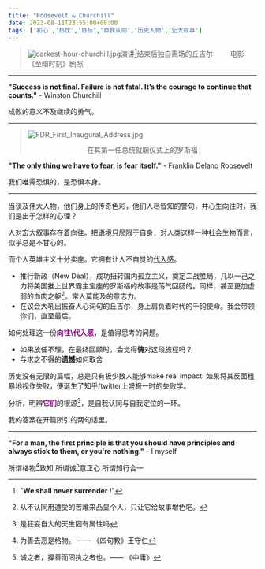 ```yaml
---
title: "Roosevelt & Churchill"
date: 2023-08-11T23:55:00+08:00
tags: ['初心','热忱','目标','自我认同','历史人物','宏大叙事']
---
```


>![darkest-hour-churchill.jpg](https://gcore.jsdelivr.net/gh/AlexLiu2022/resources/img/darkest-hour-churchill.jpg)演讲[^1]结束后独自离场的丘吉尔  &nbsp; &nbsp; &nbsp; &nbsp; 电影《至暗时刻》剧照

---

**"Success is not final. Failure is not fatal. It’s the courage to continue that counts."** - Winston Churchill

成败的意义不及继续的勇气。

---

>![FDR_First_Inaugural_Address.jpg](https://gcore.jsdelivr.net/gh/AlexLiu2022/resources/img/FDR_first_inaugural_address.jpg)
><center>在其第一任总统就职仪式上的罗斯福</center>

**"The only thing we have to fear, is fear itself."**  - Franklin Delano Roosevelt 

我们唯需恐惧的，是恐惧本身。



---

当谈及伟大人物，他们身上的传奇色彩，他们人尽皆知的警句，并心生向往时，我们是出于怎样的心理？

人对宏大叙事存在着<u>向往</u>。把语境只局限于自身，对人类这样一种社会生物而言，似乎总是不甘心的。

而个人英雄主义十分卖座。它拥有让人不自觉的<u>代入感</u>。

- 推行新政（New Deal），成功扭转国内孤立主义，奠定二战胜局，几以一己之力将美国推上世界霸主宝座的罗斯福的故事是荡气回肠的。同样，甚至更加虚弱的血肉之躯[^2]。常人莫能及的意志力。
- 在议会大吼出振奋人心词句的丘吉尔，身上肩负着时代的千钧使命。我会带领你们，直至最后。

如何处理这一份<span style = "color:purple">**向往\代入感**</span>，是值得思考的问题。
- 如果放任不理，在最终回顾时，会觉得**愧**对这段旅程吗？
- 与求之不得的**遗憾**如何取舍

历史没有无限的篇幅，总是只有极少数人能够make real impact. 如果将其反面粗暴地视作失败，便诞生了知乎/twitter上盛极一时的失败学。

分析，明辨<span style = "color:purple">**它们**</span>的根源[^3]，是自我认同与自我定位的一环。

我的答案在开篇所引的两句话里。

<!-- 我会释怀 但求对得起自己 问心无愧即是心安理得之状态 -->

---

**"For a man, the first principle is that you should have principles and always stick to them, or you're nothing."** - I myself


所谓格物[^4]致知  所谓诚[^5]意正心 所谓知行合一 

<!-- 昭昭天命 -->

[^1]: "**We shall never  surrender !**"
[^2]: 从不认同用遭受的苦难来凸显个人，只让它给故事增色吧。
[^3]: 是狂妄自大的天生固有属性吗
[^4]: 为善去恶是格物。 —— 《四句教》王守仁
[^5]: 诚之者，择善而固执之者也。—— 《中庸》

<style>
.post-body {
margin-top: 0 !important;
}
center {
line-height: 1.3;
}
.main{
padding-top: 4em;
}
</style>

